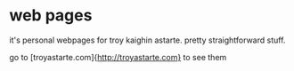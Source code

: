 # web pages 

it's personal webpages for troy kaighin astarte. pretty straightforward stuff.

go to [troyastarte.com]{http://troyastarte.com} to see them
